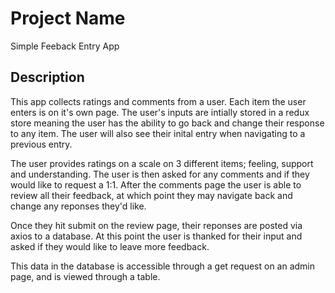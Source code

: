 # Project Name

Simple Feeback Entry App

## Description

This app collects ratings and comments from a user. Each item the user enters is on it's own page. The user's inputs are intially stored in a redux store meaning the user has the ability to go back and change their response to any item. The user will also see their inital entry when navigating to a previous entry. 

The user provides ratings on a scale on 3 different items; feeling, support and understanding. The user is then asked for any comments and if they would like to request a 1:1. After the comments page the user is able to review all their feedback, at which point they may navigate back and change any reponses they'd like. 

Once they hit submit on the review page, their reponses are posted via axios to a database. At this point the user is thanked for their input and asked if they would like to leave more feedback. 

This data in the database is accessible through a get request on an admin page, and is viewed through a table. 
